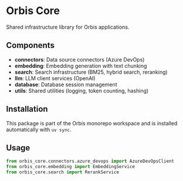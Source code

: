 # Orbis Core

Shared infrastructure library for Orbis applications.

## Components

- **connectors**: Data source connectors (Azure DevOps)
- **embedding**: Embedding generation with text chunking
- **search**: Search infrastructure (BM25, hybrid search, reranking)
- **llm**: LLM client services (OpenAI)
- **database**: Database session management
- **utils**: Shared utilities (logging, token counting, hashing)

## Installation

This package is part of the Orbis monorepo workspace and is installed automatically with `uv sync`.

## Usage

```python
from orbis_core.connectors.azure_devops import AzureDevOpsClient
from orbis_core.embedding import EmbeddingService
from orbis_core.search import RerankService
```
